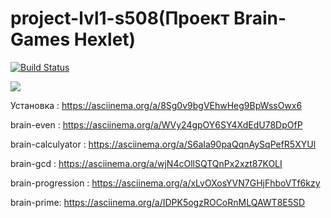 # project-lvl1-s508(Проект Brain-Games Hexlet)


[![Build Status](https://travis-ci.com/Kross97/project-lvl1-s508.svg?branch=master)](https://travis-ci.com/Kross97/project-lvl1-s508)

<a href="https://codeclimate.com/github/Kross97/project-lvl1-s508/maintainability"><img src="https://api.codeclimate.com/v1/badges/e93d516b82c304496769/maintainability" /></a>

Установка : https://asciinema.org/a/8Sg0v9bgVEhwHeg9BpWssOwx6

brain-even : https://asciinema.org/a/WVy24gpOY6SY4XdEdU78DpOfP

brain-calculyator : https://asciinema.org/a/S6aIa90paQqnAySqPefR5XYUl

brain-gcd :  https://asciinema.org/a/wjN4cOllSQTQnPx2xzt87KOLI

brain-progression :  https://asciinema.org/a/xLvOXosYVN7GHjFhboVTf6kzy

brain-prime: https://asciinema.org/a/IDPK5ogzROCoRnMLQAWT8E5SD
